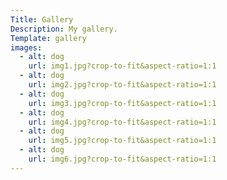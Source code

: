 ```yaml
---
Title: Gallery
Description: My gallery.
Template: gallery
images:
  - alt: dog
    url: img1.jpg?crop-to-fit&aspect-ratio=1:1
  - alt: dog
    url: img2.jpg?crop-to-fit&aspect-ratio=1:1
  - alt: dog
    url: img3.jpg?crop-to-fit&aspect-ratio=1:1
  - alt: dog
    url: img4.jpg?crop-to-fit&aspect-ratio=1:1
  - alt: dog
    url: img5.jpg?crop-to-fit&aspect-ratio=1:1
  - alt: dog
    url: img6.jpg?crop-to-fit&aspect-ratio=1:1
---
```

